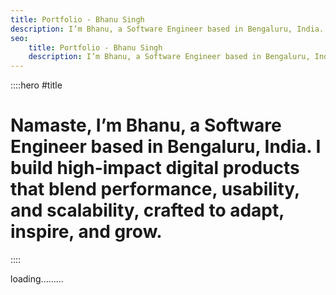 ```yaml
---
title: Portfolio - Bhanu Singh
description: I’m Bhanu, a Software Engineer based in Bengaluru, India.
seo:
    title: Portfolio - Bhanu Singh
    description: I’m Bhanu, a Software Engineer based in Bengaluru, India.
---
```


::::hero
#title
# Namaste, I’m Bhanu, a Software Engineer based in Bengaluru, India. I build high-impact digital products that blend performance, usability, and scalability, crafted to adapt, inspire, and grow.
::::

loading.........